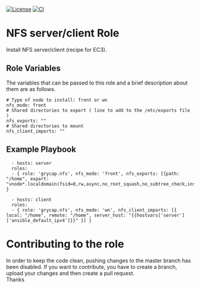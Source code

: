 [![License](https://img.shields.io/badge/license-Apache%202-blue.svg)](https://www.apache.org/licenses/LICENSE-2.0)
[![CI](https://github.com/grycap/ansible-role-nfs/workflows/CI/badge.svg)](https://github.com/grycap/ansible-role-nfs/actions?query=workflow%3ACI)

NFS server/client Role
=======================

Install NFS server/client (recipe for EC3).

Role Variables
--------------

The variables that can be passed to this role and a brief description about them are as follows.

	# Type of node to install: front or wn
	nfs_mode: front
	# Shared directories to export ( line to add to the /etc/exports file )
	nfs_exports: ""
	# Shared directories to mount
	nfs_client_imports: ""

Example Playbook
----------------
```
  - hosts: server
  roles:
  - { role: 'grycap.nfs', nfs_mode: 'front', nfs_exports: [{path: "/home", export: "vnode*.localdomain(fsid=0,rw,async,no_root_squash,no_subtree_check,insecure)"}] }
```
```
  - hosts: client
  roles:
  - { role: 'grycap.nfs', nfs_mode: 'wn', nfs_client_imports: [{ local: "/home", remote: "/home", server_host: "{{hostvars['server']['ansible_default_ipv4']}}" }] }
```

Contributing to the role
========================
In order to keep the code clean, pushing changes to the master branch has been disabled. If you want to contribute, you have to create a branch, upload your changes and then create a pull request.  
Thanks
